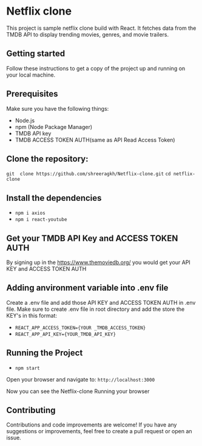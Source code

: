 # Netflix clone

This project is sample netflix clone build with React. It fetches data from the TMDB API to display trending movies, genres, and movie trailers.

## Getting started

Follow these instructions to get a copy of the project up and running on your local machine.

## Prerequisites

Make sure you have the following things:

- Node.js
- npm (Node Package Manager)
- TMDB API key
- TMDB ACCESS TOKEN AUTH(same as API Read Access Token)

## **Clone the repository:**

```git  clone https://github.com/shreeragkh/Netflix-clone.git```
```cd netflix-clone```

## Install the dependencies

- ```npm i axios```
- ```npm i react-youtube```

## Get your TMDB API Key and ACCESS TOKEN AUTH

By signing up in the https://www.themoviedb.org/ you would get your API KEY and ACCESS TOKEN AUTH

## Adding anvironment variable into .env file

Create a .env file and add those API KEY and ACCESS TOKEN AUTH in .env file. Make sure to create .env file in root directory and add the store the KEY's in this format:

- ```REACT_APP_ACCESS_TOKEN={YOUR _TMDB_ACCESS_TOKEN}```
- ```REACT_APP_API_KEY={YOUR_TMDB_API_KEY}```

## Running the Project

- ```npm start```

Open your browser and navigate to:
```http://localhost:3000```

Now you can see the Netflix-clone Running your browser

## Contributing

Contributions and code improvements are welcome! If you have any suggestions or improvements, feel free to create a pull request or open an issue.